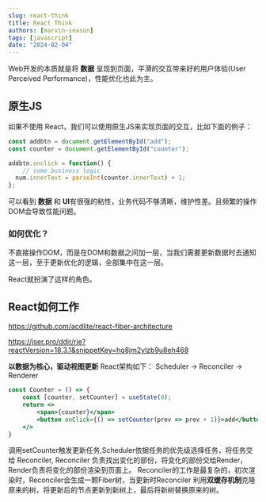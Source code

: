 ```yaml
---
slug: react-think
title: React Think
authors: [marvin-season]
tags: [javascript]
date: "2024-02-04"
---
```

Web开发的本质就是将 **数据** 呈现到页面，平滑的交互带来好的用户体验(User Perceived Performance)，性能优化也此为主。

## 原生JS
如果不使用 React，我们可以使用原生JS来实现页面的交互，比如下面的例子：

```js
const addbtn = document.getElementById("add");
const counter = document.getElementById("counter");

addbtn.onclick = function() {
    // some business logic
  num.innerText = parseInt(counter.innerText) + 1;
};
```

可以看到 **数据** 和 **UI**有很强的粘性，业务代码不够清晰，维护性差。且频繁的操作DOM会导致性能问题。

### 如何优化？
不直接操作DOM，而是在DOM和数据之间加一层，当我们需要更新数据时去通知这一层，至于更新优化的逻辑，全部集中在这一层。

React就扮演了这样的角色。

## React如何工作

https://github.com/acdlite/react-fiber-architecture

https://jser.pro/ddir/rie?reactVersion=18.3.1&snippetKey=hq8jm2ylzb9u8eh468

**以数据为核心，驱动视图更新**
React架构如下：
Scheduler -> Reconciler -> Renderer

```jsx
const Counter = () => {
    const [counter, setCounter] = useState(0);
    return <>
        <span>{counter}</span>
        <button onClick={() => setCounter(prev => prev + 1)}>add</button>
    </>
}
```
调用setCounter触发更新任务,Scheduler依据任务的优先级选择任务，将任务交给 Reconciler, Reconciler 负责找出变化的部份，将变化的部份交给Render，Render负责将变化的部份渲染到页面上。
Reconciler的工作是最复杂的，初次渲染时，Reconciler会生成一颗Fiber树，当更新时Reconciler 利用**双缓存机制**克隆原来的树，将更新后的节点更新到新树上，最后将新树替换原来的树。
